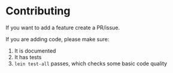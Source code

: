 # Contributing

If you want to add a feature create a PR/issue.

If you are adding code, please make sure:

1. It is documented
2. It has tests
3. `lein test-all` passes, which checks some basic code quality

